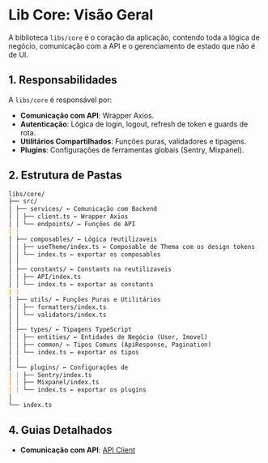 # Lib Core: Visão Geral

A biblioteca `libs/core` é o coração da aplicação, contendo toda a lógica de negócio, comunicação com a API e o gerenciamento de estado que não é de UI.

## 1. Responsabilidades

A `libs/core` é responsável por:

- **Comunicação com API**: Wrapper Axios.
- **Autenticação**: Lógica de login, logout, refresh de token e guards de rota.
- **Utilitários Compartilhados**: Funções puras, validadores e tipagens.
- **Plugins**: Configurações de ferramentas globais (Sentry, Mixpanel).

## 2. Estrutura de Pastas

```markdown
libs/core/
├── src/
│ ├── services/ ← Comunicação com Backend
│ │ ├── client.ts ← Wrapper Axios
│ │ └── endpoints/ ← Funções de API
| |
│ ├── composables/ ← Lógica reutilizaveis
│ │ ├── useTheme/index.ts ← Composable de Thema com os design tokens
│ │ └── index.ts ← exportar os composables
│ │
│ ├── constants/ ← Constants na reutilizaveis
│ │ ├── API/index.ts
│ │ └── index.ts ← exportar as constants
| |
│ ├── utils/ ← Funções Puras e Utilitários
│ │ ├── formatters/index.ts
│ │ └── validators/index.ts
│ │
│ ├── types/ ← Tipagens TypeScript
│ │ ├── entities/ ← Entidades de Negócio (User, Imovel)
│ │ ├── common/ ← Tipos Comuns (ApiResponse, Pagination)
│ │ └── index.ts ← exportar os tipos
│ │
│ └── plugins/ ← Configurações de
| | ├── Sentry/index.ts
| | ├── Mixpanel/index.ts
| | └── index.ts ← exportar os plugins
│
└── index.ts
```

## 4. Guias Detalhados

- **Comunicação com API**: [API Client](./api-client.md)
